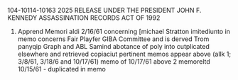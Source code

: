 104-10114-10163 2025 RELEASE UNDER THE PRESIDENT JOHN F. KENNEDY ASSASSINATION RECORDS ACT OF 1992

1. Apprend Memori aldi 2/16/61 concerning [michael Stratton
imitediunto in memo concerns Fair Playfer GIBA Committee and is
derved Trom panyqip
Graph and ABL
Samind abotance of poly into cutplicated elsewhere and
retrieved copiaciut pertinent memos appear above (allk 1;
3/8/61, 3/18/6 and 10/17/61)
memo of 10/17/61 above
2 memoreltd 10/15/61 - duplicated in memo